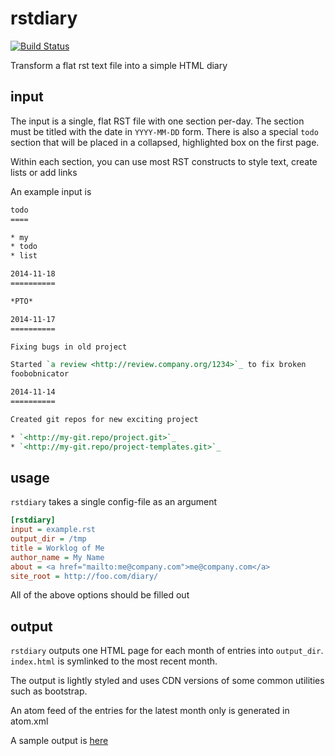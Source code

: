 # rstdiary

[![Build Status](https://travis-ci.org/ianw/rstdiary.svg?branch=master)](https://travis-ci.org/ianw/rstdiary)

Transform a flat rst text file into a simple HTML diary

## input

The input is a single, flat RST file with one section per-day.  The
section must be titled with the date in `YYYY-MM-DD` form.  There is
also a special ``todo`` section that will be placed in a collapsed,
highlighted box on the first page.

Within each section, you can use most RST constructs to style text,
create lists or add links

An example input is

```rst
todo
====

* my
* todo
* list

2014-11-18
==========

*PTO*

2014-11-17
==========

Fixing bugs in old project

Started `a review <http://review.company.org/1234>`_ to fix broken
foobobnicator

2014-11-14
==========

Created git repos for new exciting project

* `<http://my-git.repo/project.git>`_
* `<http://my-git.repo/project-templates.git>`_
```

## usage

`rstdiary` takes a single config-file as an argument

``` ini
[rstdiary]
input = example.rst
output_dir = /tmp
title = Worklog of Me
author_name = My Name
about = <a href="mailto:me@company.com">me@company.com</a>
site_root = http://foo.com/diary/
```

All of the above options should be filled out

## output

`rstdiary` outputs one HTML page for each month of entries into
`output_dir`.  `index.html` is symlinked to the most recent month.

The output is lightly styled and uses CDN versions of some common
utilities such as bootstrap.

An atom feed of the entries for the latest month only is generated in
atom.xml

A sample output is [here](https://rawgit.com/ianw/rstdiary/master/sample/index.html)